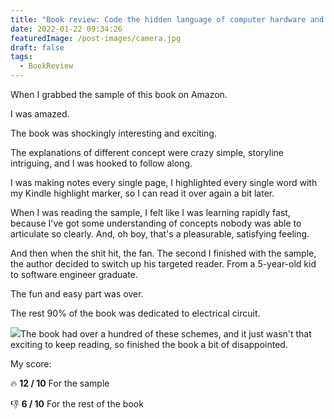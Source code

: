 ```yaml
---
title: "Book review: Code the hidden language of computer hardware and software"
date: 2022-01-22 09:34:26
featuredImage: /post-images/camera.jpg
draft: false
tags:
  - BookReview
---
```


When I grabbed the sample of this book on Amazon.

I was amazed.

The book was shockingly interesting and exciting.

The explanations of different concept were crazy simple, storyline intriguing, and I was hooked to follow along.

I was making notes every single page, I highlighted every single word with my Kindle highlight marker, so I can read it over again a bit later.

When I was reading the sample, I felt like I was learning rapidly fast, because I've got some understanding of concepts nobody was able to articulate so clearly. And, oh boy, that's a pleasurable, satisfying feeling.

And then when the shit hit, the fan. The second I finished with the sample, the author decided to switch up his targeted reader. From a 5-year-old kid to software engineer graduate.

The fun and easy part was over.

The rest 90% of the book was dedicated to electrical circuit.

![](http://localhost/wordpress/wp-content/uploads/2022/01/image-3-1024x501.png)The book had over a hundred of these schemes, and it just wasn't that exciting to keep reading, so finished the book a bit of disappointed.

My score:

🔥 **12 / 10** For the sample

👎 **6 / 10** For the rest of the book
